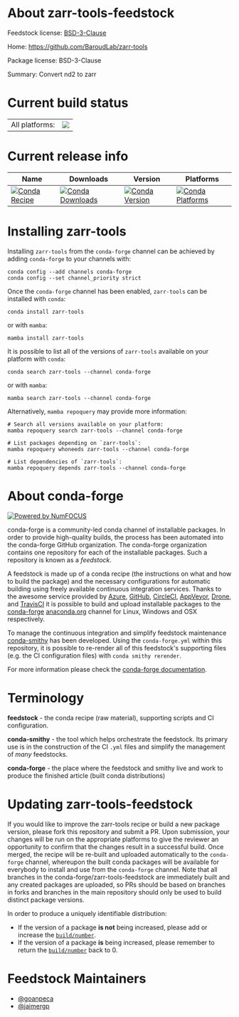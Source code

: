 About zarr-tools-feedstock
==========================

Feedstock license: [BSD-3-Clause](https://github.com/conda-forge/zarr-tools-feedstock/blob/main/LICENSE.txt)

Home: https://github.com/BaroudLab/zarr-tools

Package license: BSD-3-Clause

Summary: Convert nd2 to zarr

Current build status
====================


<table><tr><td>All platforms:</td>
    <td>
      <a href="https://dev.azure.com/conda-forge/feedstock-builds/_build/latest?definitionId=19141&branchName=main">
        <img src="https://dev.azure.com/conda-forge/feedstock-builds/_apis/build/status/zarr-tools-feedstock?branchName=main">
      </a>
    </td>
  </tr>
</table>

Current release info
====================

| Name | Downloads | Version | Platforms |
| --- | --- | --- | --- |
| [![Conda Recipe](https://img.shields.io/badge/recipe-zarr--tools-green.svg)](https://anaconda.org/conda-forge/zarr-tools) | [![Conda Downloads](https://img.shields.io/conda/dn/conda-forge/zarr-tools.svg)](https://anaconda.org/conda-forge/zarr-tools) | [![Conda Version](https://img.shields.io/conda/vn/conda-forge/zarr-tools.svg)](https://anaconda.org/conda-forge/zarr-tools) | [![Conda Platforms](https://img.shields.io/conda/pn/conda-forge/zarr-tools.svg)](https://anaconda.org/conda-forge/zarr-tools) |

Installing zarr-tools
=====================

Installing `zarr-tools` from the `conda-forge` channel can be achieved by adding `conda-forge` to your channels with:

```
conda config --add channels conda-forge
conda config --set channel_priority strict
```

Once the `conda-forge` channel has been enabled, `zarr-tools` can be installed with `conda`:

```
conda install zarr-tools
```

or with `mamba`:

```
mamba install zarr-tools
```

It is possible to list all of the versions of `zarr-tools` available on your platform with `conda`:

```
conda search zarr-tools --channel conda-forge
```

or with `mamba`:

```
mamba search zarr-tools --channel conda-forge
```

Alternatively, `mamba repoquery` may provide more information:

```
# Search all versions available on your platform:
mamba repoquery search zarr-tools --channel conda-forge

# List packages depending on `zarr-tools`:
mamba repoquery whoneeds zarr-tools --channel conda-forge

# List dependencies of `zarr-tools`:
mamba repoquery depends zarr-tools --channel conda-forge
```


About conda-forge
=================

[![Powered by
NumFOCUS](https://img.shields.io/badge/powered%20by-NumFOCUS-orange.svg?style=flat&colorA=E1523D&colorB=007D8A)](https://numfocus.org)

conda-forge is a community-led conda channel of installable packages.
In order to provide high-quality builds, the process has been automated into the
conda-forge GitHub organization. The conda-forge organization contains one repository
for each of the installable packages. Such a repository is known as a *feedstock*.

A feedstock is made up of a conda recipe (the instructions on what and how to build
the package) and the necessary configurations for automatic building using freely
available continuous integration services. Thanks to the awesome service provided by
[Azure](https://azure.microsoft.com/en-us/services/devops/), [GitHub](https://github.com/),
[CircleCI](https://circleci.com/), [AppVeyor](https://www.appveyor.com/),
[Drone](https://cloud.drone.io/welcome), and [TravisCI](https://travis-ci.com/)
it is possible to build and upload installable packages to the
[conda-forge](https://anaconda.org/conda-forge) [anaconda.org](https://anaconda.org/)
channel for Linux, Windows and OSX respectively.

To manage the continuous integration and simplify feedstock maintenance
[conda-smithy](https://github.com/conda-forge/conda-smithy) has been developed.
Using the ``conda-forge.yml`` within this repository, it is possible to re-render all of
this feedstock's supporting files (e.g. the CI configuration files) with ``conda smithy rerender``.

For more information please check the [conda-forge documentation](https://conda-forge.org/docs/).

Terminology
===========

**feedstock** - the conda recipe (raw material), supporting scripts and CI configuration.

**conda-smithy** - the tool which helps orchestrate the feedstock.
                   Its primary use is in the construction of the CI ``.yml`` files
                   and simplify the management of *many* feedstocks.

**conda-forge** - the place where the feedstock and smithy live and work to
                  produce the finished article (built conda distributions)


Updating zarr-tools-feedstock
=============================

If you would like to improve the zarr-tools recipe or build a new
package version, please fork this repository and submit a PR. Upon submission,
your changes will be run on the appropriate platforms to give the reviewer an
opportunity to confirm that the changes result in a successful build. Once
merged, the recipe will be re-built and uploaded automatically to the
`conda-forge` channel, whereupon the built conda packages will be available for
everybody to install and use from the `conda-forge` channel.
Note that all branches in the conda-forge/zarr-tools-feedstock are
immediately built and any created packages are uploaded, so PRs should be based
on branches in forks and branches in the main repository should only be used to
build distinct package versions.

In order to produce a uniquely identifiable distribution:
 * If the version of a package **is not** being increased, please add or increase
   the [``build/number``](https://docs.conda.io/projects/conda-build/en/latest/resources/define-metadata.html#build-number-and-string).
 * If the version of a package **is** being increased, please remember to return
   the [``build/number``](https://docs.conda.io/projects/conda-build/en/latest/resources/define-metadata.html#build-number-and-string)
   back to 0.

Feedstock Maintainers
=====================

* [@goanpeca](https://github.com/goanpeca/)
* [@jaimergp](https://github.com/jaimergp/)

